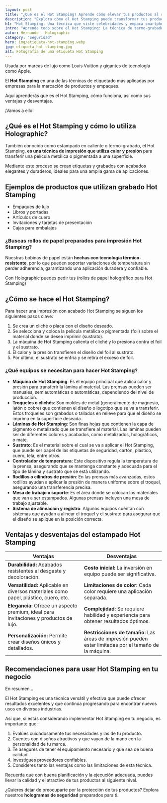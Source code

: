```yaml
---
layout: post
title: "¿Qué es el Hot Stamping? Aprende cómo elevar tus productos al siguiente nivel"
description: "Explora cómo el Hot Stamping puede transformar tus productos. Sus ventajas, desventajas, y recomendaciones para implementar esta técnica de impresión."
h1: "Hot Stamping: Una técnica que viste celebridades y empaca smartphones"
intro: "Aprende todo sobre el Hot Stamping: La técnica de termo-grabado preferida en la industria para productos y empaques."
autor: Hernando - Holographic
category: "Seguridad"
hero: img/etiqueta-hot-stamping.webp
jpg: etiqueta-hot-stamping.jpg
alt: Fotografía de una etiqueta Hot Stamping
---
```

Usada por marcas de lujo como Louis Vuitton y gigantes de tecnología como Apple.

El **Hot Stamping** en una de las técnicas de etiquetado más aplicadas por empresas para la marcación de productos y empaques.

Aquí aprenderás qué es el Hot Stamping, cómo funciona, así como sus ventajas y desventajas.

¡Vamos a ello!

## ¿Qué es el Hot Stamping y cómo lo utiliza Holographic?

También conocido como estampado en caliente o termo-grabado, el Hot Stamping, **es una técnica de impresión que utiliza calor y presión** para transferir una película metálica o pigmentada a una superficie.

Mediante este proceso se crean etiquetas y grabados con acabados elegantes y duraderos, ideales para una amplia gama de aplicaciones.

## Ejemplos de productos que utilizan grabado Hot Stamping

<!-- En esta sección vamos a incluir las 5 fotografías que se encuentran en la carpeta "fotos" del zip. Por favor, utilizar el slider que ví en la url slslslslslsls -->

- Empaques de lujo
- Libros y portadas
- Artículos de cuero
- Invitaciones y tarjetas de presentación
- Cajas para embalajes

### ¿Buscas rollos de papel preparados para impresión Hot Stamping?

Nuestras bobinas de papel están **hechas con tecnología térmico-resistente**, por lo que pueden soportar variaciones de temperatura sin perder adherencia, garantizando una aplicación duradera y confiable.

Con Holographic puedes pedir tus (rollos de papel holográfico para Hot Stamping)
<!-- lo que está entre paréntisis es un enlace dirigido a alalalalalalalal -->

## ¿Cómo se hace el Hot Stamping?

Para hacer una impresión con acabado Hot Stamping se siguen los siguientes pasos clave:

1. Se crea un cliché o placa con el diseño deseado.
2. Se selecciona y coloca la película metálica o pigmentada (foil) sobre el material donde se desea imprimir (sustrato).
3. La máquina de Hot Stamping calienta el cliché y lo presiona contra el foil y el sustrato.
4. El calor y la presión transfieren el diseño del foil al sustrato.
5. Por último, el sustrato se enfría y se retira el exceso de foil.

### ¿Qué equipos se necesitan para hacer Hot Stamping?

- **Máquina de Hot Stamping**: Es el equipo principal que aplica calor y presión para transferir la lámina al material. Las prensas pueden ser manuales, semiautomáticas o automáticas, dependiendo del nivel de producción.
- **Troqueles o clichés**: Son moldes de metal (generalmente de magnesio, latón o cobre) que contienen el diseño o logotipo que se va a transferir. Estos troqueles son grabados o tallados en relieve para que el diseño se imprima en la superficie deseada.
- **Láminas de Hot Stamping**: Son finas hojas que contienen la capa de pigmento o metalizado que se transfiere al material. Las láminas pueden ser de diferentes colores y acabados, como metalizados, holográficos, o mate.
- **Sustrato**: Es el material sobre el cual se va a aplicar el Hot Stamping, que puede ser papel de las etiquetas de seguridad, cartón, plástico, cuero, tela, entre otros.
- **Controlador de temperatura**: Este dispositivo regula la temperatura de la prensa, asegurando que se mantenga constante y adecuada para el tipo de lámina y sustrato que se está utilizando.
- **Rodillos o cilindros de presión**: En las prensas más avanzadas, estos rodillos ayudan a aplicar la presión de manera uniforme sobre el troquel, asegurando una transferencia precisa.
- **Mesa de trabajo o soporte**: Es el área donde se colocan los materiales que van a ser estampados. Algunas prensas incluyen una mesa de trabajo ajustable.
- **Sistema de alineación y registro**: Algunos equipos cuentan con sistemas que ayudan a alinear el troquel y el sustrato para asegurar que el diseño se aplique en la posición correcta.

## Ventajas y desventajas del estampado Hot Stamping

| **Ventajas** | **Desventajas** |
| --- | --- |
| **Durabilidad:** Acabados resistentes al desgaste y decoloración. | **Costo inicial:** La inversión en equipo puede ser significativa. |
| **Versatilidad:** Aplicable en diversos materiales como papel, plástico, cuero, etc. | **Limitaciones de color:** Cada color requiere una aplicación separada. |
| **Elegancia:** Ofrece un aspecto premium, ideal para invitaciones y productos de lujo. | **Complejidad:** Se requiere habilidad y experiencia para obtener resultados óptimos. |
| **Personalización:** Permite crear diseños únicos y detallados. | **Restricciones de tamaño:** Las áreas de impresión pueden estar limitadas por el tamaño de la máquina. |

## Recomendaciones para usar Hot Stamping en tu negocio

En resumen…

El Hot Stamping es una técnica versátil y efectiva que puede ofrecer resultados excelentes y que continúa progresando para encontrar nuevos usos en diversas industrias.

Así que, si estás considerando implementar Hot Stamping en tu negocio, es importante que:

1. Evalúes cuidadosamente tus necesidades y las de tu producto.
2. Cuentes con diseños atractivos y que vayan de la mano con la personalidad de tu marca.
3. Te asegures de tener el equipamiento necesario y que sea de buena calidad.
4. Investigues proveedores confiables.
5. Consideres tanto las ventajas como las limitaciones de esta técnica.

Recuerda que con buena planificación y la ejecución adecuada, puedes llevar la calidad y el atractivo de tus productos al siguiente nivel.

¿Quieres dejar de preocuparte por la protección de tus productos? Explora nuestros **hologramas de seguridad** preparados para ti.
